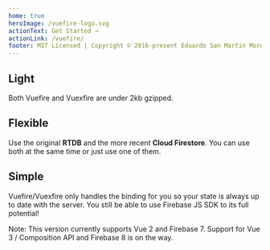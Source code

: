 ```yaml
---
home: true
heroImage: /vuefire-logo.svg
actionText: Get Started →
actionLink: /vuefire/
footer: MIT Licensed | Copyright © 2016-present Eduardo San Martin Morote
---
```


<div class="features">
  <div class="feature">
    <h2>Light</h2>
    <p>Both Vuefire and Vuexfire are under 2kb gzipped.</p>
  </div>
  <div class="feature">
    <h2>Flexible</h2>
    <p>Use the original <strong>RTDB</strong> and the more recent <strong>Cloud Firestore</strong>. You can use both at the same time or just use one of them.</p>
  </div>
  <div class="feature">
    <h2>Simple</h2>
    <p>Vuefire/Vuexfire only handles the binding for you so your state is always up to date with the server. You still be able to use Firebase JS SDK to its full potential!</p>
  </div>
</div>

Note: This version currently supports Vue 2 and Firebase 7. Support for Vue 3 / Composition API and Firebase 8 is on the way.

<!-- TODO: Example here -->
